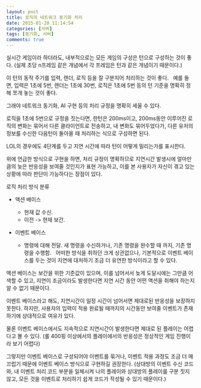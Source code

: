 ```yaml
---
layout: post
title: 로직의 네트워크 동기화 처리
date: 2015-01-28 11:14:54
categories: [서버]
tags: [동기화, 서버]
comments: true
---
```


실시간 게임이라 하더라도, 내부적으로는 모든 게임의 구성은 턴으로 구성하는 것이 좋다. (실제 초당 n프레임 같은 개념에서 각 프레임은 턴과 같은 개념이기 때문이다.)

이 턴의 동작 주기를 입력, 렌더, 로직 등을 잘 구분지어 처리하는 것이 좋다.
 
예를 들면, 입력은 1초에 5번, 렌더는 1초에 30번, 로직은 1초에 5번 등의 턴 기준을 명확히 정해 쪼개 놓는 것이 좋다.

그래야 네트워크 동기화, AI 구현 등의 처리 규정을 명확히 세울 수 있다.


로직을 1초에 5번으로 규정을 짓는다면, 한턴은 200ms이고, 200ms동안 이루어진 로직의 변화는 묶어서 다른 클라이언트로 전송하고, 내 변화도 묶어두었다가, 다른 유저의 정보를 수신한 다음턴이 돌아올 때 처리하는 식으로 구성하면 된다.

LOL의 경우에도 4단계를 두고 지연 시간에 따라 턴이 어떻게 밀리는가를 표시한다.

위에 언급한 방식으로 구현을 하면, 처리 규정이 명확하므로 지연시간 발생시에 얼마만큼의 늦은 반응성을 보여줄 것인지가 표현 가능하고, 이를 본 사용자가 자신이 겪고 있는 상황에 따라 판단이 가능하다는 장점이 있다.


로직 처리 방식 분류

* 액션 베이스
    * 현재 값 수신.
    * 이전 -> 현재 보간.

* 이벤트 베이스
    * 명령에 대해 전달. 새 명령을 수신하거나, 기존 명령을 완수할 때 까지, 기존 명령을 수행함.
 
어떠한 방식을 취하던 크게 상관없으나, 기본적으로 이벤트 베이스를 두는 것이 지연에 대처하기 조금 더 유연한 방식이라고 할 수 있다.

액션 베이스는 보간을 위한 기준값이 있으며, 이를 넘어서서 늦게 도달시에는 그만큼 어색할 수 있고, 지연이 조금이라도 발생한다면 지연 시간 동안 어떤 액션을 취해야 하는지 알 수 없기 때문이다.


이벤트 베이스라고 해도, 지연시간이 일정 시간이 넘어서면 제대로된 반응성을 보장하지 못한다. 하지만, 사용자의 입력이 적용 완료될 때까지의 시간동안 보여줄 이벤트가 존재하기에 상대적으로 여유가 있다.

물론 이벤트 베이스에서도 지속적으로 지연시간이 발생한다면 제대로 된 플레이는 어렵다고 볼 수 있다. (롤 400핑 이상에서의 플레이에서의 반응성은 정상적인 게임 진행이라 보기 어렵다)

그렇지만 이벤트 베이스로 구성되어야 이벤트를 묶거나, 이벤트 적용 과정도 조금 더 매끄럽기 때문에 이벤트 베이스 방식으로 구현하길 권장한다. (상대방의 이벤트 수신 코드와, 내 이벤트 처리 코드 부분을 일체시켜 나의 플레이와 상대방의 플레이를 구분 짓지 않고, 모든 것을 이벤트로 처리하기 쉽게 코드가 작성될 수 있기 때문이다.)
